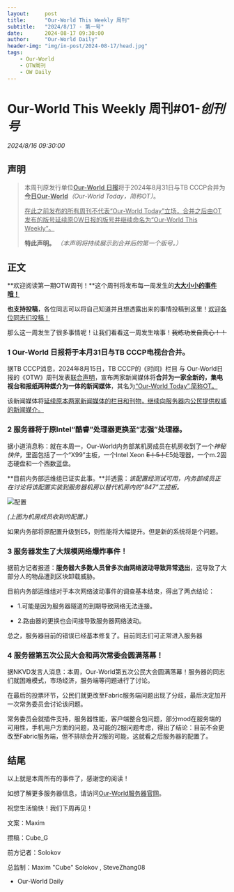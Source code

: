 ```yaml
---
layout:     post
title:      "Our-World This Weekly 周刊"
subtitle:   "2024/8/17 - 第一号"
date:       2024-08-17 09:30:00
author:     "Our-World Daily"
header-img: "img/in-post/2024-08-17/head.jpg"
tags:
    - Our-World
    - OTW周刊
    - OW Daily
---
```


# Our-World This Weekly 周刊#01-*创刊号*
*2024/8/16 09:30:00*

## 声明
> 本周刊原发行单位<u>**Our-World 日报**</u>将于2024年8月31日与TB CCCP合并为<u>**今日Our-World**</u>*（Our-World Today，简称OT）*。
>
> <u>在此之前发布的所有周刊不代表“Our-World Today”立场，合并之后由OT发布的版号延续原OW日报的版号并继续命名为“Our-World This Weekly”。</u>
>
> **特此声明。** *（本声明将持续展示到合并后的第一个版号。）*

## 正文
**欢迎阅读第一期OTW周刊！**这个周刊将发布每一周发生的<u>**大大小小的事件哦！**</u>

**也支持投稿**，各位同志可以将自己知道并且想透露出来的事情投稿到这里！<u>欢迎各位同志们投稿！</u>

那么这一周发生了很多事情呢！让我们看看这一周发生啥事！~~我练功发自真心！！~~

### 1 Our-World 日报将于本月31日与TB CCCP电视台合并。
据TB CCCP消息，2024年8月15日，TB CCCP的《时间》栏目 与 Our-World日报的《OTW》周刊发表<u>联合声明</u>，宣布两家新闻媒体将**合并为一家全新的，集电视台和报纸两种媒介为一体的新闻媒体**，其名为<u>“Our-World Today”,简称OT。</u>

该新闻媒体将<u>延续原本两家新闻媒体的栏目和刊物，继续向服务器内公民提供权威的新闻媒介。</u>

### 2 服务器将于原Intel“酷睿”处理器更换至“志强”处理器。
据小道消息称：就在本周一，Our-World内务部某机房成员在机房收到了一个*神秘快件*，里面包括了一个“X99”主板，一个Intel Xeon ~~E！5！~~E5处理器，一个m.2固态硬盘和一个西数蓝盘。

**目前内务部运维组已证实此事。**并透露：*该配置经测试可用，内务部成员正在讨论将该配置实装到服务器机房以替代机房内的“847”工控板。*

![配置](https://s3.bmp.ovh/imgs/2024/08/17/84f284b74bc82942.jpg)

*(上图为机房成员收到的配置。)*

如果内务部将原配置升级到E5，则性能将大幅提升。但是新的系统将是个问题。

### 3 服务器发生了大规模网络爆炸事件！
据前方记者报道：**服务器大多数人员曾多次由网络波动导致异常退出**，这导致了大部分人的物品遭到区块卸载威胁。

目前内务部运维组对于本次网络波动事件的调查基本结束，得出了两点结论：

 - 1.可能是因为服务器隧道的到期导致网络无法连接。

 - 2.路由器的更换也会间接导致服务器网络波动。

总之，服务器目前的错误已经基本修复了。目前同志们可正常进入服务器

### 4 服务器第五次公民大会和两次常委会圆满落幕！
据NKVD发言人消息：本周，Our-World第五次公民大会圆满落幕！服务器的同志们就困难模式，市场经济，服务端等问题进行了讨论。

在最后的投票环节，公民们就更改至Fabric服务端问题出现了分歧，最后决定加开一次常务委员会讨论该问题。

常务委员会就插件支持，服务器性能，客户端整合包问题，部分mod在服务端的可用性，手机用户方面的问题，及可能的2服问题考虑，得出了结论：目前不会更改至Fabric服务端，但不排除会开2服的可能，这就看之后服务器的配置了。

## 结尾
以上就是本周所有的事件了，感谢您的阅读！

如想了解更多服务器信息，请访问[Our-World服务器官网](https://world.our-soviet.cn/)。

祝您生活愉快！我们下周再见！

文案：Maxim

攒稿：Cube_G

前方记者：Solokov

总监制：Maxim "Cube" Solokov , SteveZhang08

- Our-World Daily